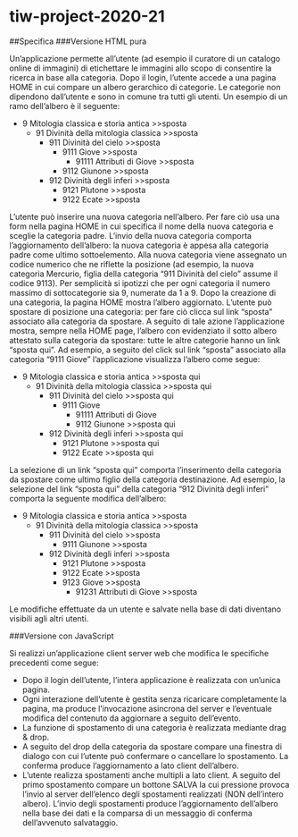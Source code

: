 # tiw-project-2020-21
##Specifica
###Versione HTML pura

Un’applicazione permette all’utente (ad esempio il curatore di un catalogo online di immagini) di etichettare le immagini allo scopo di consentire la ricerca in base alla categoria. Dopo il login, l’utente accede a una pagina HOME in cui compare un albero gerarchico di categorie.
Le categorie non dipendono dall’utente e sono in comune tra tutti gli utenti. Un esempio di un ramo dell’albero è il seguente:

- 9 Mitologia classica e storia antica >>sposta
    - 91 Divinità della mitologia classica >>sposta
        - 911 Divinità del cielo >>sposta
            - 9111 Giove >>sposta
                - 91111 Attributi di Giove >>sposta
            - 9112 Giunone >>sposta
        - 912 Divinità degli inferi >>sposta
            - 9121 Plutone >>sposta 
            - 9122 Ecate >>sposta

L’utente può inserire una nuova categoria nell’albero. Per fare ciò usa una form nella pagina HOME in cui specifica  il nome della nuova categoria e sceglie la categoria padre.
L’invio della nuova categoria comporta l’aggiornamento dell’albero: la nuova categoria è appesa alla categoria padre come ultimo sottoelemento. Alla nuova categoria viene assegnato un codice numerico che ne riflette la posizione (ad esempio, la nuova categoria Mercurio, figlia della categoria “911 Divinità del cielo” assume il codice 9113).
Per semplicità si ipotizzi che per ogni categoria il numero massimo di sottocategorie sia 9, numerate da 1 a 9.
Dopo la creazione di una categoria, la pagina HOME mostra l’albero aggiornato. L’utente può spostare di posizione una categoria: per fare ciò clicca sul link “sposta” associato alla categoria da spostare.
A seguito di tale azione l’applicazione mostra, sempre nella HOME page,  l’albero con evidenziato il sotto albero attestato sulla categoria da spostare:  tutte le altre categorie hanno un link “sposta qui”.
Ad esempio, a seguito del click sul link “sposta” associato alla categoria “9111 Giove” l’applicazione visualizza l’albero come segue:

- 9 Mitologia classica e storia antica >>sposta qui
    - 91 Divinità della mitologia classica >>sposta qui
        - 911 Divinità del cielo >>sposta qui
            - 9111 Giove
                - 91111 Attributi di Giove
                - 9112 Giunone >>sposta qui
        - 912 Divinità degli inferi >>sposta qui
            - 9121 Plutone >>sposta qui
            - 9122 Ecate >>sposta qui

La selezione di un link “sposta qui” comporta l’inserimento della categoria da spostare come ultimo figlio della categoria destinazione. Ad esempio, la selezione del link “sposta qui” della categoria “912 Divinità degli inferi”
comporta la seguente modifica dell’albero:

- 9 Mitologia classica e storia antica >>sposta
    - 91 Divinità della mitologia classica >>sposta
        - 911 Divinità del cielo >>sposta
            - 9111 Giunone >>sposta
        - 912 Divinità degli inferi >>sposta
            - 9121 Plutone >>sposta
            - 9122 Ecate >>sposta
            - 9123  Giove >>sposta
                - 91231  Attributi di Giove  >>sposta

Le modifiche effettuate da un utente e salvate nella base di dati diventano visibili agli altri utenti.

###Versione con JavaScript

Si realizzi un’applicazione client server web che modifica le specifiche precedenti come segue:

- Dopo il login dell’utente, l’intera applicazione è realizzata con un’unica pagina.
- Ogni interazione dell’utente è gestita senza ricaricare completamente la pagina, ma produce l’invocazione asincrona del server e l’eventuale modifica del contenuto da aggiornare a seguito dell’evento.
- La funzione di spostamento di una categoria è realizzata mediante drag & drop.  
- A seguito del drop della categoria da spostare compare una finestra di dialogo con cui l’utente può confermare o cancellare lo spostamento. La conferma produce l’aggiornamento a lato client dell’albero.
- L’utente realizza spostamenti anche multipli a lato client. A seguito del primo spostamento compare un bottone SALVA la cui pressione provoca l’invio al server dell’elenco degli spostamenti realizzati (NON dell’intero albero).
  L’invio degli spostamenti produce l’aggiornamento dell’albero nella base dei dati e la comparsa di un messaggio di conferma dell’avvenuto salvataggio.